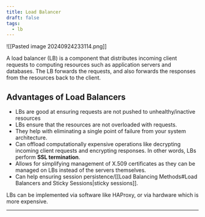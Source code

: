 ```yaml
---
title: Load Balancer
draft: false
tags:
  - lb
---
```

![[Pasted image 20240924233114.png]]

A load balancer (LB) is a component that distributes incoming client requests to computing resources such as application servers and databases. The LB forwards the requests, and also forwards the responses from the resources back to the client.

## Advantages of Load Balancers 

- LBs are good at ensuring requests are not pushed to unhealthy/inactive resources
- LBs ensure that the resources are not overloaded with requests.
- They help with eliminating a single point of failure from your system architecture.
- Can offload computationally expensive operations like decrypting incoming client requests and encrypting responses. In other words, LBs perform **SSL termination**.
- Allows for simplifying management of X.509 certificates as they can be managed on LBs instead of the servers themselves.
- Can help ensuring session persistence/[[Load Balancing Methods#Load Balancers and Sticky Sessions|sticky sessions]].

LBs can be implemented via software like HAProxy, or via hardware which is more expensive.

---

